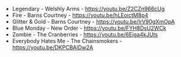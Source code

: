 - Legendary - Welshly Arms - https://youtu.be/Z2CZn966cUg
- Fire - Barns Courtney - https://youtu.be/hLEoictM8p4
- Glitter & Gold - Barns Courtney - https://youtu.be/IrV90gXmOpA
- Blue Monday - New Order - https://youtu.be/FYH8DsU2WCk
- Zombie - The Cranberries - https://youtu.be/6Ejga4kJUts
- Everybody Hates Me - The Chainsmokers - https://youtu.be/DKPCBAlDw2A
